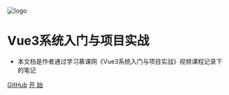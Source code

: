 <!-- _coverpage.md -->

![logo](https://docsify.js.org/_media/icon.svg)

# Vue3系统入门与项目实战

- 本文档是作者通过学习慕课网《Vue3系统入门与项目实战》视频课程记录下的笔记

<!-- 
- 视频教程学习笔记记录
- 慕课网
- 无需生成 html 文件
- 众多主题 
-->
<!-- [![stars](https://badgen.net/github/stars/xiaodongxier/mkw-vue-jddj-notes?icon=github&color=4ab8a1)](https://github.com/xiaodongxier/mkw-vue-jddj-notes)  -->
<!-- [![stars](https://badgen.net/github/forks/xiaodongxier/mkw-vue-jddj-notes?icon=github&color=4ab8a1)](https://github.com/xiaodongxier/mkw-vue-jddj-notes) -->



[GitHub](https://github.com/xiaodongxier/mkw-vue-jddj-notes.git)
[开 始](README)